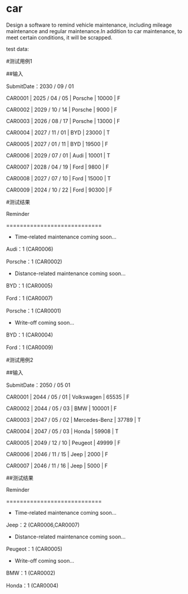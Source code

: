 # car

Design a software to remind vehicle maintenance, including mileage maintenance and regular maintenance.In addition to car maintenance, to meet certain conditions, it will be scrapped.

test data:

#测试用例1

##输入

SubmitDate：2030 / 09 / 01

CAR0001 | 2025 / 04 / 05 | Porsche | 10000 | F

CAR0002 | 2029 / 10 / 14 | Porsche | 9000 | F

CAR0003 | 2026 / 08 / 17 | Porsche | 13000 | F

CAR0004 | 2027 / 11 / 01 | BYD | 23000 | T

CAR0005 | 2027 / 01 / 11 | BYD | 19500 | F

CAR0006 | 2029 / 07 / 01 | Audi | 10001 | T

CAR0007 | 2028 / 04 / 19 | Ford | 9800 | F

CAR0008 | 2027 / 07 / 10 | Ford | 15000 | T

CAR0009 | 2024 / 10 / 22 | Ford | 90300 | F 


#测试结果

Reminder

============================

* Time-related maintenance coming soon...

Audi：1 (CAR0006)

Porsche：1 (CAR0002)

* Distance-related maintenance coming soon...

BYD：1 (CAR0005)

Ford：1 (CAR0007)

Porsche：1 (CAR0001)

* Write-off coming soon...

BYD：1 (CAR0004)

Ford：1 (CAR0009)

#测试用例2

##输入

SubmitDate：2050 / 05 01

CAR0001 | 2044 / 05 / 01 | Volkswagen | 65535 | F

CAR0002 | 2044 / 05 / 03 | BMW | 100001 | F

CAR0003 | 2047 / 05 / 02 | Mercedes-Benz | 37789 | T

CAR0004 | 2047 / 05 / 03 | Honda | 59908 | T

CAR0005 | 2049 / 12 / 10 | Peugeot | 49999 | F

CAR0006 | 2046 / 11 / 15 | Jeep | 2000 | F

CAR0007 | 2046 / 11 / 16 | Jeep | 5000 | F


##测试结果

Reminder

============================

* Time-related maintenance coming soon...

Jeep：2 (CAR0006,CAR0007)

* Distance-related maintenance coming soon...

Peugeot：1 (CAR0005)

* Write-off coming soon...

BMW：1 (CAR0002)

Honda：1 (CAR0004)
